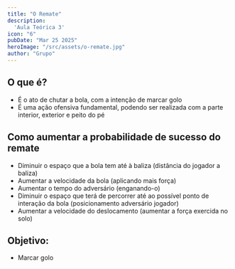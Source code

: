 ```yaml
---
title: "O Remate"
description:
  'Aula Teórica 3'
icon: "6"
pubDate: "Mar 25 2025"
heroImage: "/src/assets/o-remate.jpg"
author: "Grupo"
---
```


## O que é? 

- É o ato de chutar a bola, com a intenção de marcar golo  
- É uma ação ofensiva fundamental, podendo ser realizada com a parte interior, exterior e peito do pé 

## Como aumentar a probabilidade de sucesso do remate 

- Diminuir o espaço que a bola tem até à baliza (distância do jogador a baliza) 
- Aumentar a velocidade da bola (aplicando mais força) 
- Aumentar o tempo do adversário (enganando-o) 
- Diminuir o espaço que terá de percorrer até ao possível ponto de interação da bola (posicionamento adversário jogador) 
- Aumentar a velocidade do deslocamento (aumentar a força exercida no solo) 

## Objetivo: 

- Marcar golo